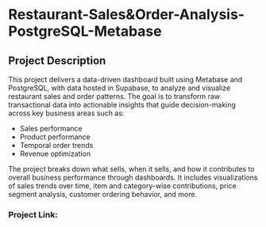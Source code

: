# Restaurant-Sales&Order-Analysis-PostgreSQL-Metabase
## Project Description
This project delivers a data-driven dashboard built using Metabase and PostgreSQL, with data hosted in Supabase, to analyze and visualize restaurant sales and order patterns. The goal is to transform raw transactional data into actionable insights that guide decision-making across key business areas such as:

- Sales performance
- Product performance
- Temporal order trends
- Revenue optimization

The project breaks down what sells, when it sells, and how it contributes to overall business performance through dashboards. It includes visualizations of sales trends over time, item and category-wise contributions, price segment analysis, customer ordering behavior, and more.

### Project Link:

